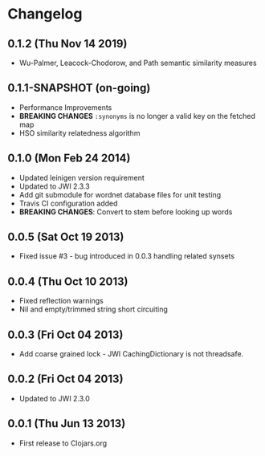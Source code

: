 # Changelog

## 0.1.2 (Thu Nov 14 2019)
* Wu-Palmer, Leacock-Chodorow, and Path semantic similarity measures

## 0.1.1-SNAPSHOT (on-going)
* Performance Improvements
* **BREAKING CHANGES** ```:synonyms``` is no longer a valid key on the fetched map
* HSO similarity relatedness algorithm

## 0.1.0 (Mon Feb 24 2014)
* Updated leinigen version requirement
* Updated to JWI 2.3.3
* Add git submodule for wordnet database files for unit testing
* Travis CI configuration added
* **BREAKING CHANGES**: Convert to stem before looking up words

## 0.0.5 (Sat Oct 19 2013)
* Fixed issue #3 - bug introduced in 0.0.3 handling related synsets

## 0.0.4 (Thu Oct 10 2013)
* Fixed reflection warnings
* Nil and empty/trimmed string short circuiting

## 0.0.3 (Fri Oct 04 2013)
* Add coarse grained lock - JWI CachingDictionary is not threadsafe.

## 0.0.2 (Fri Oct 04 2013)
* Updated to JWI 2.3.0

## 0.0.1 (Thu Jun 13 2013)
* First release to Clojars.org
